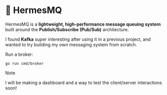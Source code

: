 # 📨 HermesMQ

HermesMQ is a **lightweight, high-performance message queuing system** built around the **Publish/Subscribe (Pub/Sub)** architecture. 

I found **Kafka** super interesting after using it in a previous project, and wanted to try building my own messaging system from scratch.

Run a broker:
```
go run cmd/broker
```

> [!NOTE]
> I will be making a dashboard and a way to test the client/server interactions soon!
